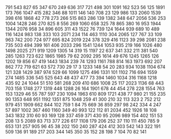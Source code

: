 791
543
827
65
347
670
249
636
317
721
498
301
1091
162
523
56
125
1891
173
766
1047
415
282
346
88
1011
146
140
708
23
129
986
133
2060
1539
398
616
1868
42
778
273
266
515
863
286
139
1382
348
647
2056
536
253
1004
1428
246
270
825
8
556
269
1060
658
325
78
865
380
16
953
1944
1344
2076
958
34
896
605
311
43
1522
76
739
124
1644
939
689
10
489
116
1424
983
138
333
103
2071
234
114
463
1110
304
2065
127
767
33
109
963
742
200
724
977
695
824
2019
224
378
329
416
1123
39
298
2081
238
735
503
494
399
161
406
2033
296
1541
1244
1053
935
219
166
1026
480
1498
2025
271
919
1209
1305
14
319
15
1197
22
637
341
332
211
381
540
285
1263
723
622
1865
1985
79
62
2092
295
1614
49
676
1245
1265
126
1202
19
856
67
419
1443
1834
239
74
1293
1161
788
814
163
1973
692
207
862
772
719
621
63
572
730
29
17
3
1233
148
54
20
283
934
1038
1104
674
121
328
1429
387
974
529
66
1099
1275
496
1331
101
1102
716
694
1559
274
1485
336
545
525
643
48
437
477
73
394
1460
1034
316
1168
1218
435
92
24
1044
51
510
581
268
209
410
686
1008
25
117
2023
1136
68
443
703
158
1748
277
1319
448
1288
26
164
1901
678
44
454
278
228
1554
763
153
1329
46
55
787
597
230
1094
1963
610
809
1721
438
77
980
21
155
235
90
1353
648
951
1192
1351
875
1048
259
41
300
210
32
113
323
2
752
212
979
451
1909
662
844
102
759
1
84
75
669
36
859
297
98
242
334
4
247
57
897
1002
367
460
1160
349
40
993
122
112
81
2034
452
1926
18
108
343
1832
310
60
93
169
128
337
459
371
430
95
2096
989
154
402
151
53
208
13
5
2089
83
713
377
226
617
1108
179
206
252
37
110
111
450
785
9
653
131
257
905
96
45
38
202
150
240
287
424
412
303
542
143
322
191
509
136
91
189
217
203
344
145
350
35
152
28
198
7
104
70
82
141